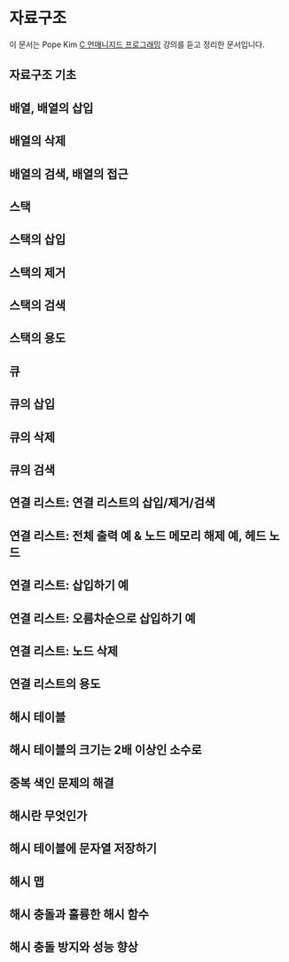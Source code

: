 # 자료구조

이 문서는 Pope Kim [C 언매니지드 프로그래밍](https://www.udemy.com/course/c-unmanaged-programming-by-pocu/) 강의를 듣고 정리한 문서입니다.

## 자료구조 기초

## 배열, 배열의 삽입

## 배열의 삭제

## 배열의 검색, 배열의 접근

## 스택

## 스택의 삽입

## 스택의 제거

## 스택의 검색

## 스택의 용도

## 큐

## 큐의 삽입

## 큐의 삭제

## 큐의 검색

## 연결 리스트: 연결 리스트의 삽입/제거/검색

## 연결 리스트: 전체 출력 예 & 노드 메모리 해제 예, 헤드 노드

## 연결 리스트: 삽입하기 예

## 연결 리스트: 오름차순으로 삽입하기 예

## 연결 리스트: 노드 삭제

## 연결 리스트의 용도

## 해시 테이블

## 해시 테이블의 크기는 2배 이상인 소수로

## 중복 색인 문제의 해결

## 해시란 무엇인가

## 해시 테이블에 문자열 저장하기

## 해시 맵

## 해시 충돌과 훌륭한 해시 함수

## 해시 충돌 방지와 성능 향상
